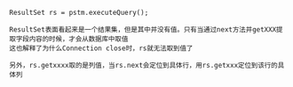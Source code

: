     ResultSet rs = pstm.executeQuery();

    ResultSet表面看起来是一个结果集，但是其中并没有值。只有当通过next方法并getXXX提取字段内容的时候，才会从数据库中取值
    这也解释了为什么Connection close时，rs就无法取到值了

    另外，rs.getxxxx取的是列值，当rs.next会定位到具体行，用rs.getxxx定位到该行的具体列
